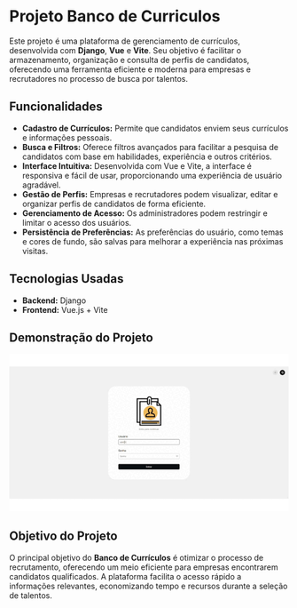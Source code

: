 # Projeto Banco de Curriculos

<p>Este projeto é uma plataforma de gerenciamento de currículos, desenvolvida com <strong>Django</strong>, <strong>Vue</strong> e <strong>Vite</strong>. Seu objetivo é facilitar o armazenamento, organização e consulta de perfis de candidatos, oferecendo uma ferramenta eficiente e moderna para empresas e recrutadores no processo de busca por talentos.</p>

## Funcionalidades

<ul>
  <li><strong>Cadastro de Currículos:</strong> Permite que candidatos enviem seus currículos e informações pessoais.</li>
  <li><strong>Busca e Filtros:</strong> Oferece filtros avançados para facilitar a pesquisa de candidatos com base em habilidades, experiência e outros critérios.</li>
  <li><strong>Interface Intuitiva:</strong> Desenvolvida com Vue e Vite, a interface é responsiva e fácil de usar, proporcionando uma experiência de usuário agradável.</li>
  <li><strong>Gestão de Perfis:</strong> Empresas e recrutadores podem visualizar, editar e organizar perfis de candidatos de forma eficiente.</li>
   <li><strong>Gerenciamento de Acesso:</strong> Os administradores podem restringir e limitar o acesso dos usuários.</li>
  <li><strong>Persistência de Preferências:</strong> As preferências do usuário, como temas e cores de fundo, são salvas para melhorar a experiência nas próximas visitas.</li>
</ul>

## Tecnologias Usadas

<ul>
  <li><strong>Backend:</strong> Django</li>
  <li><strong>Frontend:</strong> Vue.js + Vite</li>
</ul>

## Demonstração do Projeto

![Demonstração do Projeto](./public/demonstracao.gif)

## Objetivo do Projeto

<p>O principal objetivo do <strong>Banco de Currículos</strong> é otimizar o processo de recrutamento, oferecendo um meio eficiente para empresas encontrarem candidatos qualificados. A plataforma facilita o acesso rápido a informações relevantes, economizando tempo e recursos durante a seleção de talentos.</p>

